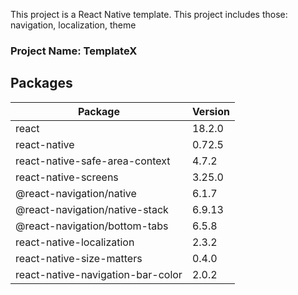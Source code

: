 This project is a React Native template.
This project includes those: navigation, localization, theme


### Project Name: TemplateX

## Packages

| Package     | Version |
|-------------|-------|
| react | 18.2.0 |
| react-native | 0.72.5 |
| react-native-safe-area-context | 4.7.2 |
| react-native-screens | 3.25.0 |
| @react-navigation/native | 6.1.7 |
| @react-navigation/native-stack | 6.9.13 |
| @react-navigation/bottom-tabs| 6.5.8 |
| react-native-localization | 2.3.2 |
| react-native-size-matters | 0.4.0 |
| react-native-navigation-bar-color | 2.0.2 |
